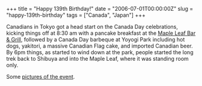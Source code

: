 +++
title = "Happy 139th Birthday!"
date = "2006-07-01T00:00:00Z"
slug = "happy-139th-birthday"
tags = ["Canada", "Japan"]
+++

Canadians in Tokyo got a head start on the Canada Day celebrations, kicking
things off at 8:30 am with a pancake breakfast at the [Maple Leaf Bar &
Grill][mapleleaf], followed by a Canada Day barbeque at Yoyogi Park including
hot dogs, yakitori, a massive Canadian Flag cake, and imported Canadian beer.
By 6pm things, as started to wind down at the park, people started the long
trek back to Shibuya and into the Maple Leaf, where it was standing room
only.<!--more-->

Some [pictures of the event][pictures].

[mapleleaf]: http://www.maplesportsbar.jp/
[pictures]: http://www.flickr.com/photos/cbracken/sets/72157594183420453/
